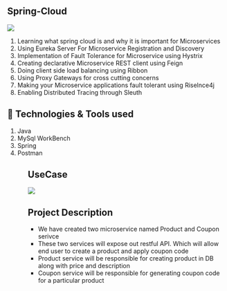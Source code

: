 ## Spring-Cloud
<img src="https://pbs.twimg.com/profile_images/1235936519032049665/dBCF5aOn_400x400.png">
<ol>
<li> Learning what spring cloud is and why it is important for Microservices
<li> Using Eureka Server For Microservice Registration and Discovery
<li> Implementation of Fault Tolerance for  Microservice using Hystrix
<li> Creating declarative Microservice REST client using Feign
<li> Doing client side load balancing using Ribbon
<li> Using Proxy Gateways for cross cutting concerns
<li> Making your Microservice applications fault tolerant using Riselnce4j
<li> Enabling Distributed Tracing through Sleuth
</ol>

## 🔧 Technologies & Tools used
<ol>
  <li> Java 
  <li> MySql WorkBench
  <li> Spring 
  <li> Postman <ol>
 
## **UseCase**
<img src = https://user-images.githubusercontent.com/53232818/153650611-2fb1eae5-38e6-400b-80c9-2b28fe544100.png>

    
 ## **Project Description**
 <ul>
   <li> We have created two microservice named Product and Coupon serivce </li>
   <li> These two services will expose out restful API. Which will allow end user to create a product and apply coupon code</li>
   <li> Product service will be responsible for creating product in DB along with price and description </li>
   <li> Coupon service will be responsible for generating coupon code for a particular product </li>
   <ul>
